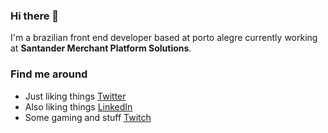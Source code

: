 ### Hi there 👋

I'm a brazilian front end developer based at porto alegre currently working at **Santander Merchant Platform Solutions**.

### Find me around
- Just liking things <a href="https://www.twitter.com/recs182">Twitter</a>
- Also liking things <a href="https://www.linkedin.com/in/recs182/">LinkedIn</a>
- Some gaming and stuff <a href="https://www.twitch.tv/woodlie">Twitch</a>
